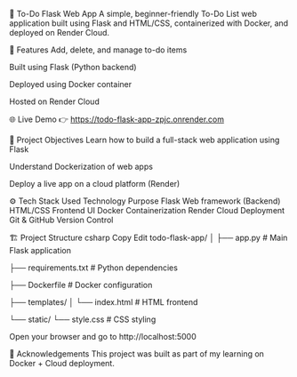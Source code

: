📝 To-Do Flask Web App
A simple, beginner-friendly To-Do List web application built using Flask and HTML/CSS, containerized with Docker, and deployed on Render Cloud.

📌 Features
Add, delete, and manage to-do items

Built using Flask (Python backend)

Deployed using Docker container

Hosted on Render Cloud

🌐 Live Demo
👉  https://todo-flask-app-zpjc.onrender.com

🎯 Project Objectives
Learn how to build a full-stack web application using Flask

Understand Dockerization of web apps

Deploy a live app on a cloud platform (Render)

⚙️ Tech Stack Used
Technology	Purpose
Flask	Web framework (Backend)
HTML/CSS	Frontend UI
Docker	Containerization
Render	Cloud Deployment
Git & GitHub	Version Control

🏗️ Project Structure
csharp
Copy
Edit
todo-flask-app/
│
├── app.py               # Main Flask application

├── requirements.txt     # Python dependencies

├── Dockerfile           # Docker configuration

├── templates/
│   └── index.html       # HTML frontend

└── static/
    └── style.css        # CSS styling

Open your browser and go to http://localhost:5000




🙌 Acknowledgements
This project was built as part of my learning on Docker + Cloud deployment.

